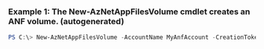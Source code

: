 ### Example 1: The New-AzNetAppFilesVolume cmdlet creates an ANF volume. (autogenerated)
```powershell
PS C:\> New-AzNetAppFilesVolume -AccountName MyAnfAccount -CreationToken MyAnfVolume -Location westus -Name MyAnfVolume -PoolName MyAnfPool -ResourceGroupName MyRG -ServiceLevel Premium -SubnetId /subscriptions/subsId/resourceGroups/MyRG/providers/Microsoft.Network/virtualNetworks/MyVnetName/subnets/MySubNetName -Tag {Tag} -UsageThreshold 1099511627776
```

